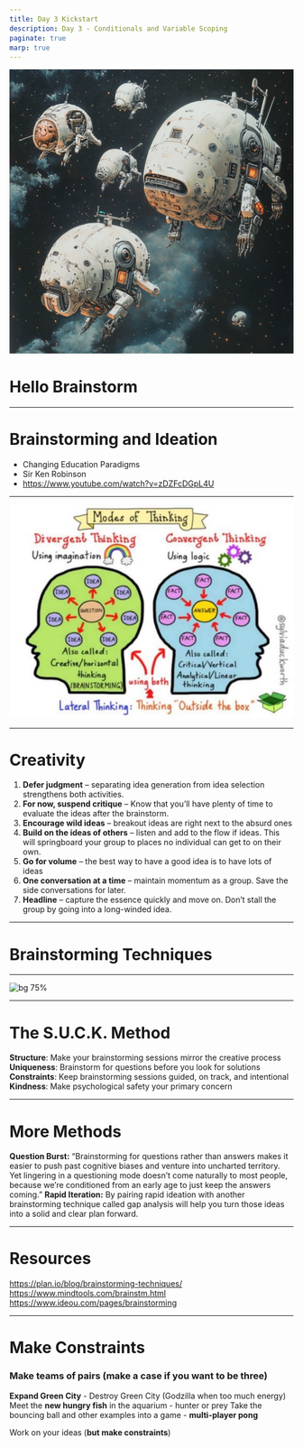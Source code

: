 ```yaml
---
title: Day 3 Kickstart
description: Day 3 - Conditionals and Variable Scoping
paginate: true
marp: true
---
```

<!-- _backgroundColor: black -->
![bg 50%](./image_bank/brainstorm.png)
<!-- _color: white -->
# Hello Brainstorm 

---
# Brainstorming and Ideation
-  Changing Education Paradigms
-  Sir Ken Robinson
- https://www.youtube.com/watch?v=zDZFcDGpL4U
---

![bg 75%](./images/modes.jpg)

---
# Creativity
1. **Defer judgment** – separating idea generation from idea selection strengthens both activities. 
2. **For now, suspend critique** –  Know that you’ll have plenty of time to evaluate the ideas after the brainstorm. 
3. **Encourage wild ideas** – breakout ideas are right next to the absurd ones 
4. **Build on the ideas of others** – listen and add to the flow if ideas. This will springboard your group to places no individual can get to on their own. 
5. **Go for volume** – the best way to have a good idea is to have lots of ideas 
6. **One conversation at a time** – maintain momentum as a group. Save the side conversations for later. 
7. **Headline** – capture the essence quickly and move on. Don’t stall the group by going into a long-winded idea. 
---
# Brainstorming Techniques

---
![bg 75%](./images/suckbs.png)

---
# The S.U.C.K. Method

**Structure**: Make your brainstorming sessions mirror the creative process
**Uniqueness**: Brainstorm for questions before you look for solutions
**Constraints**: Keep brainstorming sessions guided, on track, and intentional
**Kindness**: Make psychological safety your primary concern

---
# More Methods

**Question Burst:** “Brainstorming for questions rather than answers makes it easier to push past cognitive biases and venture into uncharted territory. Yet lingering in a questioning mode doesn’t come naturally to most people, because we’re conditioned from an early age to just keep the answers coming.”
**Rapid Iteration:** By pairing rapid ideation with another brainstorming technique called gap analysis will help you turn those ideas into a solid and clear plan forward.

---
# Resources

https://plan.io/blog/brainstorming-techniques/
https://www.mindtools.com/brainstm.html
https://www.ideou.com/pages/brainstorming


---
# Make Constraints
### Make teams of pairs (make a case if you want to be three)

**Expand Green City** - Destroy  Green City (Godzilla when too much energy)
Meet the **new hungry fish** in the aquarium - hunter or prey
Take the bouncing ball and other examples into a game - **multi-player pong**

Work on your ideas (**but make constraints**)
